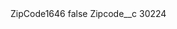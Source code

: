 <?xml version="1.0" encoding="UTF-8"?>
<CustomMetadata xmlns="http://soap.sforce.com/2006/04/metadata" xmlns:xsi="http://www.w3.org/2001/XMLSchema-instance" xmlns:xsd="http://www.w3.org/2001/XMLSchema">
    <label>ZipCode1646</label>
    <protected>false</protected>
    <values>
        <field>Zipcode__c</field>
        <value xsi:type="xsd:string">30224</value>
    </values>
</CustomMetadata>
